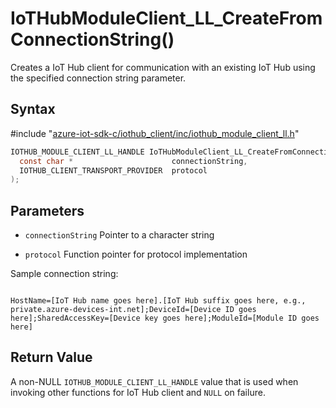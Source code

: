 # IoTHubModuleClient_LL_CreateFromConnectionString()

Creates a IoT Hub client for communication with an existing IoT Hub using the specified connection string parameter.

## Syntax

\#include "[azure-iot-sdk-c/iothub_client/inc/iothub_module_client_ll.h](../iot-c-ref-iothub-module-client-ll-h.md)"  
```C
IOTHUB_MODULE_CLIENT_LL_HANDLE IoTHubModuleClient_LL_CreateFromConnectionString(
  const char *                      connectionString,
  IOTHUB_CLIENT_TRANSPORT_PROVIDER  protocol
);
```

## Parameters
* `connectionString` Pointer to a character string 

* `protocol` Function pointer for protocol implementation

Sample connection string: 
```

HostName=[IoT Hub name goes here].[IoT Hub suffix goes here, e.g., private.azure-devices-int.net];DeviceId=[Device ID goes here];SharedAccessKey=[Device key goes here];ModuleId=[Module ID goes here]

```

## Return Value
A non-NULL `IOTHUB_MODULE_CLIENT_LL_HANDLE` value that is used when invoking other functions for IoT Hub client and `NULL` on failure.

